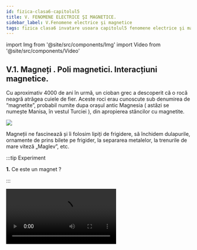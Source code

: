 ```yaml
---
id: fizica-clasa6-capitolul5
title: V. FENOMENE ELECTRICE ŞI MAGNETICE.
sidebar_label: V.Fenomene electrice şi magnetice
tags: fizica clasa6 invatare usoara capitolul5 fenomene electrice şi magnetice
---
```




import Img from '@site/src/components/Img'
import Video from '@site/src/components/Video'


## V.1. Magneți . Poli magnetici. Interacțiuni magnetice.

Cu aproximativ 4000 de ani în urmă, un cioban grec a descoperit că o rocă neagră atrăgea cuiele de fier.  Aceste roci erau cunoscute sub denumirea de “magnetite”, probabil numite dupa orașul antic Magnesia ( astăzi se numește Manisa, în vestul Turciei ), din apropierea stâncilor cu magnetite.


<Img src="fizica/clasa6/capitolul5/5_1_Poza1_Magnetita.jpg" />

Magneții ne fascinează și îi folosim lipiți de frigidere, să închidem dulapurile, ornamente de prins bilete pe frigider, la separarea metalelor, la trenurile de mare viteză „Maglev”, etc.




:::tip Experiment

**1.** Ce este un magnet ?

:::

<Video src="https://www.youtube.com/embed/HWtYtmPejTU" />

<br></br>

**Materiale necesare:** magnet, diferite metale : fier, aur, cupru, argint, aluminiu, zinc, plumb, agrafe de oțel ( aliaj al fierului ).

**Descrierea experimentului:** 

- Apropie, pe rând, magnetul de metale.

- Ce metale atrage magnetul ?

:::note Observaţie

Magnetul atrage numai cuiul de fier și agrafele de oțel.

:::




:::important Definiție

**Magnetul** este un corp care atrage obiecte care conțin fier și metale feroase (cobalt, nichel).


:::


<Video src="https://www.youtube.com/embed/IKgfBpW_U9E" />

<br></br>

:::important

#### Clasificarea magneților: 

**I.	După proveniență :**

- Naturali care sunt și permanenți din roca neagră numită magnetită.

- Artificiali: din oțel magnetizat ( temporar, își pierde proprietățile magnetice în timp ), din neodim ( permanenți ), din ferită (permanenți), etc.


**II.	După formă :**

- Magneți bară 

<Img src="fizica/clasa6/capitolul5/5_1_Poza2_MagnetBara.jpg" />


- Magneți cilindrici 


<Img src="fizica/clasa6/capitolul5/5_1_Poza3_MagnetCilindru.jpg" />

- Magneți potcoavă sau în formă de U


<Img src="fizica/clasa6/capitolul5/5_1_Poza4_MagnetPotcoava.jpg" />


- Ace magnetice sau busole

<Img src="fizica/clasa6/capitolul5/5_1_Poza5_AceMagnetice.jpg" />
 


:::



:::tip Experiment

**2.** Ce sunt polii magnetici ?

:::

<Video src="https://www.youtube.com/embed/VojEwb2nHRk" />

<br></br>

**Materiale necesare:** magnet, obiecte de fier.

**Descrierea experimentului:** 

- Apropie un magnet de o grămăjoară cu obiecte de fier. 

- Ce observi ?



:::note Observaţie

Magnetul atrage în mod deosebit obiectele de fier cu capetele sale.

:::


:::important

**Polii magnetici** sunt capetele magnetului cu care atrage în mod deosebit obiectele de fier .

Fiecare magnet are doi poli numiţi polul nord şi polul sud.
 
Capătul magnetului care se orientează către polul nord geografic (N.G.) al Pământului se numește **pol nord (N).**

Capătul magnetului care se orientează către polul sud geografic (S.G.) al Pământului se numește **pol sud (S).**



<Img src="fizica/clasa6/capitolul5/5_1_Poza6_OrientareaUnuiMagnetPePamant.jpg" />




:::



<br></br>





:::tip Experiment

**3.** Interacțiuni magnetice

:::

<Video src="https://www.youtube.com/embed/aC1AFcn-iJo" />

<br></br>

**Materiale necesare:** 2 magneți.

**Descrierea experimentului (Partea 1):** 

- Apropie doi magneți cu poli opuși, nord cu sud.

- Ce observi ?



:::note Observaţie (Partea 1)

Magneții se atrag.

:::



**Descrierea experimentului (Partea 2):** 

- Apropie doi magneți cu poli de același fel, nord cu nord și sud cu sud 

- Ce observi ?



:::note Observaţie (Partea 2)

Magneții se resping.

:::








:::important 

**Interacțiunile magnetice** sunt de două feluri :

1)	**Atracția dintre doi magneți** are loc când apropiem cei doi magneți cu poli opuși, nord cu sud.

2)	**Respingerea dintre doi magneți** are loc când apropiem cei doi magneți cu poli de același fel, nord cu nord și sud cu sud.



:::




:::important Definiție

**Interacțiunile magnetice sunt interacțiuni de la distanță , care se manifestă prin intermediul câmpului magnetic din jurul oricărui magnet.**

:::


:::note Observaţie

Dacă tăiem un magnet, obținem doi magneți, adică polii magnetici sunt inseparabili. 

:::









:::important

Pentru reprezentarea intuitivă a câmpului magnetic, la fel ca şi în cazul câmpului electric, se pot folosi linii de câmp, formând așa-numitul **spectrul câmpului magnetic.**
 

Spre deosebire de liniile câmpului electric, liniile câmpului magnetic sunt curbe închise. 

Spectrul câmpului magnetic este diferit în funcție de forma magnetului.

**Liniile de câmp magnetic ale unui magnet bară** au sensul astfel încât intră în polul sud, traversează magnetul, ies din polul nord şi se închid în exteriorul magnetului. 


<Img src="fizica/clasa6/capitolul5/5_1_Poza7_LiniileDECampMagneticAlUnuiMagnetBara.jpg" />

:::


<br></br>

<Video src="https://www.youtube.com/embed/VuA3wGxVmKk" />


<br></br>















## V.2. Magnetismul terestru. Busola.



<Video src="https://www.youtube.com/embed/I7gpyphuyiw" />

<br></br>

:::important

**Pământul este un imens magnet**, care pe lângă perechea de poli geografici, Nord-Geografic și Sud –Geografic, are și o pereche de poli magnetici : Nord-Magnetic (N.M.) și Sud- Magnetic (S.M.).

:::


Deoarece polul nord al unui magnet atrage polii sud ai altor magneți și respinge polii nord, trebuie să fie atras de polul sudic al magnetului Pământului. Deci , polii magnetici sunt situați invers ca cei geografici.

Pământul este un imens magnet bară magnetic poziționat în centrul Pământului și înclinat la un unghi de aproximativ 11° față de axa de rotație a Pământului.

<Img src="fizica/clasa6/capitolul5/5_2_Poza1_CampulMagneticAlPamantului.jpg" />


:::caution Aplicații

Câmpul magnetic al Pământului are un rol foarte important pentru planeta noastră , deoarece el respinge radiațiile cosmice ( particule care au o viteză foarte mare și care pot distruge organismele vii ) provenite de la Soare, mai ales în timpul erupțiilor solare.

:::

<Video src="https://www.youtube.com/embed/6ax-YA6D-CE" />


Chinezii au dezvoltat o busolă maritimă chiar mai devreme decât vikingii și cu o construcție similară. Chinezii navigau cu ajutorul unei așchii de magnetită care plutea pe apa, încă din anii 2000 d.Hr., atunci când exploratorii , cum ar fi Marco Polo, au adus compasul magnetic înapoi în Italia. Aducerea busolei în Europa a însemnat un salt uriaș pentru călătorii și comerț, permițând în cele din urmă europenilor să exploreze oceanele pe care vikingii le navigaseră deja folosind propria versiune a busolei pentru cel puțin 500 de ani.

<Img src="fizica/clasa6/capitolul5/5_2_Poza2_BusolaAntica.jpg" />

<Img src="fizica/clasa6/capitolul5/5_2_Poza3_BusolaModerna.jpg" />

<br></br>
<br></br>





## V.3. Structura atomică a substanței. Electrizarea și sarcina electrică. Interacțiunea dintre corpurile electrizate. Metode de electrizare.


În general, corpurile din natură sunt neutre din punct de vedere electric, deoarece ele sunt formate din atomi, care la rândul lor, sunt neutri.


:::note Observaţie

**Structura atomului:**

**1. Nucleul** este partea centrală a atomului, alcătuit din particule numite nucleoni, și anume:

- **Protoni**, particule încărcate cu sarcină pozitivă,  cu simbolul p<sup>+1</sup>.

- **Neutroni**, particule neutre din punct de vedere electric, cu simbolul n<sup>0</sup>.



**2. Învelișul electronic** este spațiul din jurul nucleului format dintr-un nor de particule numite **electroni** care gravitează în jurul nucleului. Electronii sunt particule cu sarcină negativă, cu simbolul e<sup>-1</sup> sau ē.

:::




:::important Definiţie

Atomul este o particulă **neutră** din punct de vedere electric, deoarece are numărul de  protoni din nucleu ( particule pozitive) egal cu numărul de electroni din învelișul electronic (particule negative), adică 

**nr. p<sup>+</sup> = nr. ē**

:::


### V.3.1. Electrizarea prin frecare


:::note Observaţie

**Pentru o bună reușită a experimentelor de electrizare trebuie respectate anumite condiții:**

- Corpurile să fie curate (eventual degresate cu spirt), bine uscate, de preferat și rotunjite.

- Încăperea unde se efectuează să fie încălzită și fără umiditate.

- Nu încercați aceste experimente când plouă afară și este multă umiditate în aerul atmosferic.

:::



:::tip Experiment

**1.** Atracția corpurilor electrizate

:::

<Video src="https://www.youtube.com/embed/U-JouP0GTJo" />

<br></br>

**Materiale necesare:** baghetă de plastic, bucată de lână, bucățele de hârtie ( sau bobițe de polistiren ), o sticluță cu apă, doză goală de aluminiu, vas cu soluție de detergent de vase, compas.

**Descrierea experimentului (Partea1):** 
- Pune pe masă o grămăjoară de bobițe de polistiren și apropie de ea bagheta. 
- Ce observi ?


:::note Observaţie (Partea1)

Bagheta nu atrage bucățelele mici.

:::



**Descrierea experimentului (Partea2):** 
- Freacă cu bucata de lână un capăt al baghetei, fără să atingi cu mâna porțiunile frecate.
  
- Ce observi ?


:::note Observaţie (Partea2)

După frecare, bagheta atrage bobițele.

:::



**Descrierea experimentului (Partea3):** 
- Apropie un corp electrizat de o doză de aluminiu.
  
- Ce observi ?


:::note Observaţie (Partea3)

Corpul electrizat atrage doza.

:::



**Descrierea experimentului (Partea4):** 
- Pune soluția de detergent de vase într-un vas. 

- Suflă cu un pai ca să formezi un balon de săpun. 

- Apropie un corp electrizat de balonul de săpun.
  
- Ce observi ?


:::note Observaţie (Partea4)

Corpul electrizat atrage balonul de săpun.

:::



**Descrierea experimentului (Partea5):**

- Cu ajutorul unui compas fă un orifiu mic în fundul sticlei cu apă.
 
- Scoate dopul sticlei ca să obții un jet subțire de apă.
 
- Apropie un corp electrizat de jetul de apă.


- Ce observi ?


:::note Observaţie (Partea5)

Corpul electrizat atrage jetul de apă.

:::


**Concluzia experimentului:**

Corpurile electrizate au proprietatea de a atrage corpuri ușoare ( bucățele de hârtie, bobițe de polistriren, doze de aluminiu, baloane de săpun, jet subțire de apă, firele de păr, etc).



:::note Observaţie

**Nu uitați că orice interacțiune are loc prin forțe reciproce. Corpul electrizat atrage cu o forță corpul neutru, dar și corpul neutru atrage cu aceeași forță corpul electrizat, dar în sens opus.**

:::



Prin frecarea a două corpuri , acestea se electrizează și se încarcă cu sarcini electrice , pozitive sau negative.


:::note Observaţie

Se consideră **sarcina electrică pozitivă ( + )**, sarcina cu care se încarcă un corp de sticlă.

Se consideră **sarcina electrică negativă (- )**, sarcina cu care se încarcă un corp de plastic (sau de ebonită).


:::



:::important Definiţie

**Sarcina electrică ( q )**, este o mărime fizică scalară care măsoară starea de electrizare a unui corp.

**Unitatea de măsură în SI:  [q]<sub>SI</sub> =  C(Coulomb).**


:::

:::important Definiţie

Fenomenul prin care un corp se încarcă cu sarcini electrice se numește **electrizare.**

:::



<br></br>
<br></br>


:::tip Experiment

**2.** Electrizarea prin frecare

:::

<Video src="https://www.youtube.com/embed/IT2h4TdDjOk" />

<br></br>

**Materiale necesare:** balon umflat, lavetă, suport.

**Descrierea experimentului:**
 
- Suspendă balonul de un suport.

- Freacă cu laveta balonul, fără să atingi cu mâna porțiunile frecate și apoi lasă-l liber.

- Apropie laveta de balonul suspendat.
 
- Ce observi ?


:::note Observaţie

Cele două corpuri frecate se atrag.

:::



**Concluzia experimentului:**

În urma frecării a două corpuri, unul se încarcă cu sarcini pozitive ( laveta ), celălalt cu sarcini negative ( balonul de cauciuc).





:::important

**Electrizarea corpurilor prin frecare are loc printr-un transfer de electroni de la un corp la altul, astfel :**

**- Corpul care cedează electroni, se va încărca cu sarcini electrice pozitive, deoarece va avea un surplus ( mai mulți ) protoni în nucleele atomilor .**

**- Corpul care primește electroni, se va încărca cu sarcini electrice negative, deoarece va avea un surplus de electoni în învelișurile electronice ale  atomilor.**

:::



:::important

**Interacțiunile  electrostatice sunt de două feluri:**

**1) Atracția** are loc între două corpuri electrizate cu sarcini opuse ( pozitivă cu negativă). Forțele de atracție sunt egale în modul, dar de sens opus.



<Img src="fizica/clasa6/capitolul5/5_3_1_Poza1_Atractia.jpg" />


**2) Respingerea** are loc între două corpuri electrizate cu sarcini de același fel ( pozitivă cu pozitivă sau negativă cu negativă). Forțele de respingere sunt egale în modul, dar de sens opus.


<Img src="fizica/clasa6/capitolul5/5_3_1_Poza2_Respingerea.jpg" />


Interacțiunile dintre două corpuri electrizate **au loc la distanță prin intermediul câmpului electrostatic** din jurul oricărui corp electrizat.


:::



:::tip Experiment

**3.** Interacțiuni electrostatice

:::

<Video src="https://www.youtube.com/embed/wFvLaDAZulU" />

<br></br>

**Materiale necesare:** corp de sticlă ( borcănel), bucată de mătase, un pai de suc,  lână ,ață, suport.

**Descrierea experimentului (Partea1):** 

- Taie paiul în două bucăți.

- Prinde un fir de ață de bucată mică de pai și suspend-o de un suport.

- Freacă cu o mănușă de lână cele două bucățele tăiate din pai, una fiind cea suspendată.

- Apropie paiul electrizat prin frecare de cel suspendat. 

- Ce observi ?


:::note Observaţie (Partea1)

Cele două paie se resping.

:::


**Concluzia experimentului (Partea1) :**

Cele două paie se resping deoarece s-au încărcat cu aceleași sarcini electrice, fiind confecționate din material identic.




**Descrierea experimentului (Partea2):**
 
- Freacă cu bucata de mătase ( hârtie ) partea rotunjită a unui borcănel, fără să atingi cu mâna porțiunile frecate.

- Apropie borcănelul de paiul suspendat.

  
- Ce observi ?


:::note Observaţie (Partea2)

Cele două corpuri se atrag.

:::


**Concluzia experimentului (Partea2):**

Sticla s-a încarcat cu sarcini pozitive , iar paiul de plastic cu sarcini negative  și de aceea s-au atras.



### V.3.2. Electrizarea prin contact. Pendul electrostatic.


:::tip Experiment

**4.** Confecționarea unui electroscop

:::

<Video src="https://www.youtube.com/embed/NLFyC8GAJMI" />

<br></br>

**Materiale necesare:** borcan de sticlă curat și uscat, sârmă de cupru, 2 foițe de aluminiu (e la folia de împachetat), capac de carton, foarfece . 

**Descrierea experimentului:**
 

- Decupează din carton un capac mai mare decât gura borcanului, fă o gaură în capac, astfel încât firul de cupru să trecă prin el.

- Întinde firul astfel încât o parte mai mică să rămână în afara capacului  borcanului, deasupra, și o mare parte va fi în borcan.

- În partea de jos, îndoiți sîrma și puneți pe acest cârlig două foițe de aluminiu.

- Freacă un balon de păr sau lână și apropie-l de capătul de sus al sârmei.

 
- Ce observi ?


:::note Observaţie

Cele două foițe de aluminiu se depărtează una de cealaltă.

:::



**Concluzia experimentului:**

Electroscopul este un dispozitiv care detectează corpurile electrizate.
 
Când electroscopul este neutru, foițele de aluminiu stau una lângă alta.

Când electroscopul este încărcat, foițele se încarcă cu sarcini opuse și de aceea se resping și se îndepărtează. 


<br></br>
<br></br>



:::tip Experiment

**5.** Electrizarea prin contact

:::

<Video src="https://www.youtube.com/embed/uW0EnzcAqPY" />

<br></br>

**Materiale necesare:** baghetă, bucată de lână, electroscop.

**Descrierea experimentului:**

- Freacă bagheta de lână.

- Atinge capătul baghetei de sfera electroscopului.
 
 
- Ce observi ?


:::note Observaţie

Foițele electroscopului se resping, adică se încarcă cu sarcini electrice.

:::



**Concluzia experimentului:**

Sfera electroscopului se va încărca cu același tip de sarcină electrică cu a corpului electrizat prin contact. 


**Mai putem electriza un corp neutru prin contactul ( atingerea ) cu un corp deja electrizat.** 



:::important

**Electrizarea prin contact** are loc prin trecerea electronilor de pe corpul electrizat pe cel neutru, care se va încărca cu același fel de sarcină electrică ca și cel electrizat.

<Img src="fizica/clasa6/capitolul5/5_3_2_Poza1_ElectrizareaPrinContact.jpg" />


:::


<br></br>
<br></br>


### V.3.3. Electrizarea prin influență.


:::tip Experiment

**6.** Electrizarea prin influență (de la distanță)

:::

<Video src="https://www.youtube.com/embed/pqy5_CBU4E0" />

<br></br>

**Materiale necesare:** baghetă de sticlă, bucată de mătase (hârtie) , electroscop.

**Descrierea experimentului:**

- Electrizează prin frecare cu mătase, bagheta de sticlă.

- Apropie, fără să atingi, bagheta de sticlă de sfera electroscopului.
 
 
- Ce observi ?


:::note Observaţie

Foițele electroscopului se resping, arătând că electroscopul s-a încarcat cu sarcini electrice.

:::



**Concluzia experimentului:**

Sfera electroscopului se va încărca cu sarcină electrică opusă corpului electrizat adus în apropiere. Sfera s-a încărcat pozitiv, față de plasticul electrizat negativ. 



:::important

**Electrizarea prin influență (de la distanță)** are loc prin încărcarea unui corp neutru cu sarcină electrică opusă celui electrizat.


<Img src="fizica/clasa6/capitolul5/5_3_3_Poza1_ElectrizareaPrinInfluenta.jpg" />


:::


<br></br>
<br></br>





## V.4. Descărcările electrice din atmosferă: fulgerul și trăsnetul.

:::note Observaţie

De mii de ani și până în prezent a existat frica de fulgere şi trăsnete a omului. Cel mai des, oamenii au atribuit acestor descărcări electrice din natură  mâniei unor divinităţi, care, zice-se, se foloseau de ele pentru a-şi exterioriza stările sufleteşti sau pentru a-i pedepsi pe cei care le-au stârnit.

Marele stăpân al săgeţilor de foc ce cad din cer rămâne **Sfântul Ilie**, aducător de ploaie şi care poate provoca furtuni puternice. 

:::



:::important Definiţie

**Fulgerul** este descărcarea electrică dintre doi nori electrizați și percepută de om ca o lumină.

:::



<Img src="fizica/clasa6/capitolul5/5_4_Poza1_Fulgerul.jpg" />



:::important Definiţie

**Trăsnetul** este descărcarea electrică dintre un nor electrizat și un corp de pe Pământ, perceput de om ca o lumină.

:::


:::note Observaţie

Corpurile înalte sunt mai predispuse trăsnirii, deoarece se încarcă mai ușor, prin influență, de la norii electrizați. 

Norii se electrizează prin frecarea maselor de aer ce conțin picături foarte fine de apă.


:::




<Img src="fizica/clasa6/capitolul5/5_4_Poza2_Trasnetul.jpg" />



:::important Definiţie

**Tunetul** este zgomotul produs în urma unei descărcări electrice.

:::



<Video src="https://www.youtube.com/embed/LBAQ6IyQGHY" />

<br></br>

:::note Observaţie

Sarcinile electrice pot fi generate cu mașina de electrizare Van de Graaff care are doi poli : o sferă metalică goală în interior numită colector de sarcină (care se încarcă pozitiv) și o sferă mai mică plină (care se încarcă negativ).

Colectorul se află pe o bandă de cauciuc trecută peste două role și pusă în mișcare de un motor electric. Două periuțe preiau sarcinile care apar pe banda electrizată prin frecare.


<Img src="fizica/clasa6/capitolul5/5_4_Poza3_MasinaVanDerGraaf.jpg" />

:::




:::note Observaţie

**Benjamin Franklin** (1706 – 1790) a descoperit natura fulgerului și a trăznetului. El a inventat paratrăsnetul care protejează clădirile sau vapoarele de descărcările electrice.

:::


:::important

**Paratrăsnetul** este un conductor de cupru cu vârf, care are proprietatea de a atrage descărcările electrice. Capătul de jos al conductorului se împământează.

:::





:::tip Experiment

**7.** Vântul electrostatic

:::

<Video src="https://www.youtube.com/embed/-LVwaYG1aj4" />

<br></br>

**Materiale necesare:** generatorul electrostatic Van De Graaff, ac magnetic.

:::warning Atenție

Atenție când lucrezi cu mașina Van De Graaff ! Pericol de electrocutare !

::: 

**Descrierea experimentului:**
 
- Pune în funcțiune generatorul și electrizează sferele lui.

- Așază suportul acului magnetic pe colectorul generatorului electrostatic.
 
- Ce observi ?


:::note Observaţie

Acul magnetic începe să se rotească.

:::



**Concluzia experimentului:**

Acul magnetic se rotește deoarece sarcinile electrice se scurg mai ușor prin vârfurile acului, provocând o respingere a acestor puncte și respectiv rotația lor.



<Img src="fizica/clasa6/capitolul5/5_4_Poza4_Paratrasnetul.jpg" />


:::note Observaţie

La ora actuală se mai folosesc paratrăsnete cu circuite electronice integrate, capabile sa transmită în avans o undă ionizată de captare a trăsnetelor (ceea ce prin tija clasică Franklin nu se realizează). 

Aceste dispozitive, cunoscute sub denumirea Paratrăsnete cu Dispozitive de Amorsare, pe scurt şi PDA  au forma eliptică sau ovală şi conţin de regulă un concentrator de energie în partea superioară. 

Paratrăsnetele PDA se montează în vârful unui catarg ca și paratrăsnetele clasice.

<Img src="fizica/clasa6/capitolul5/5_4_Poza5_Paratrasnetul_PDA.jpg" />

:::


:::note Observaţie

Multe dintre morțile provocate de trăsnete apar atunci când victima nu primește asistența medicală de specialitate imediat. 

Deși o mare parte din victimele care sunt trăsnite supraviețuiesc, șansele ca aceștia să rămână fără nicio urmă sunt extrem de mici, deoarece curentul, căldura și unda de șoc pot provoca leziuni extrem de grave care de cele mai multe ori sunt ireversibile. 


:::


:::warning  Atenție

**În timpul furtunilor cu descărcări electrice (fulgere și trăsnete)  trebuie să respectați următoarele reguli împotriva trăsnirii :**

- Adăpostiți-vă în casă sau în mașină (tramvai, troleibuz, vehicul cu caroserie metalică).

- Nu vă apropiați de geamuri.

- Nu vă plimbați cu bicicleta.

- Nu înotați.

- Nu vă adăpostiți sub copaci.  Dacă sunteți în pădure, ieșiți cât mai repede într-o poiană, stați ghemuiți acoperiți de o mantie și nu deschideți umbrela.
 
- Nu vorbiți la telefon.


:::


<br></br>

:::caution Electricitatea statică în viața dezi cu zi

Iarna când  instalațiile de încălzire funcționeaza fără întrerupere, lipsa de umiditate din interioarele caselor noastre vine la pachet cu electricitatea statică și ruda ei cea neplăcută: descărcarea electrostatică.

Ce se întâmplă? Ai remarcat să atunci când de așezi în pat sau tragi o haină pe tine pe întuneric se formează mici scântei la atingerea cu textilul? Anumite haine ți se lipesc în mod neplăcut de piele deși nu ești ud sau te curentezi neplăcut atunci când atingi o altă persoană sau anumite obiecte? Iată ce se întâmplă.

**Cele mai puternice combinații care creează electricitate statică:**

- Pielea uscată și textilele cu conținut mare de poliester. Pielea uscată se încarcă pozitiv iar poliesterul se încarcă puternic negativ. Când cele 2 se întâlnesc apar efecte foarte neplăcute: scântei, pișcături, haine lipite de corp.
- Părul și pieptănul sau peria de plastic. Prin frecare parul se încarcă pozitiv iar plasticul negativ. Firele de păr, fiind încărcate cu același tip de sarcină, se vor respinge și dau o impresie de păr nearanjat.


**Ce pot face pentru a reduce electricitatea statică din casă?**

**1)	Folosește materiale care nu se electrizează ușor, de ex. bumbacul)**

- Aerul și pielea umană, mai ales când sunt foarte uscate, au tendința de a ceda electroni și deci de a se încărca puternic pozitiv. Blana naturală, părul uman și sticla de asemenea, cedează electroni și se încarcă puternic pozitiv. Lâna, mătasea, nylon-ul, plumbul, aluminiul și hârtia se încarcă și ele pozitiv, deși în proporție mai mică.

- Materialele care se încarcă puternic negativ (atrag electroni) sunt teflonul, siliconul, polietilena, poliuretanul, polistirenul. Aurul, platina, cuprul și nichelul, precum și chihlimbarul, se încarcă moderat negativ.

- Materiale care se încarcă foarte puțin electrostatic sau sunt neutre sunt:  pielea naturală, lemnul, bumbacul și otelul.


**2)	Umidifică și purifică aerul:** 

Umiditatea aerului împiedică electricitatea statică să se formeze, deci orice formă de umidificare este bine venită: umidificatorul electric, plantele, apa fierbinte din cadă și chiar fierberea apei pe aragaz. 


**3)	Folosește produse de curățenie cu efect antistatic.**


:::



<br></br>
<br></br>



## V.5. Curent electric. Circuite electrice. Componentele unui circuit. Generatoare electrice.


Suntem în secolul 21 și trăim într-o lume bazată pe tehnologie, care la rândul ei se bazează 24 de ore din 24 de ore pe energie electrică.

Te-ai gândit măcar odată, măcar când ai avut o pană de curent electric, cum ar fi viața ta și a celorlalți fără electricitate ?

Dacă ar avea loc o puternică explozie solară, sistemele de transmitere a curentului electric s-ar avaria.

Consecințele acestei avarieri ar fi:

- Toate orașele ar rămâne în beznă .

- Mijloacele de comunicare nu ar mai funcționa (telefoane, televizoare, calculatoare, radio, etc.)

- Nu am mai avea apă la robinet (fără apă de băut și de spălat).

- În spitale ar fi haos, fără aparatură medicală.

- Transportul ar fi blocat.


Dar să nu devenim prea sceptici și să ne bucurăm de această minunăție a lumii, numită curent electric.



:::important Definiţie

**Curentul electric** este mișcarea ordonată a purtătorilor de sarcină electrică printr-un circuit electric.

:::







:::important Componentele unui circuit electric

**1)	Generatoare electrice (surse electrice)** sunt dispozitive care au rolul de a produce și de a menține curentul electric printr-un circuit.

Clasificarea generatoarelor după felul curentului produs:

- **Generatoare de curent continuu (c.c.)** , care are un singur sens prin circuit: bateria electrică, acumulatori electrici, bateria solară.

- **Generatoare de curent alternativ (c.a.)**, care își schimbă periodic sensul prin circuit : generatorul din cadrul centralelor electrice, dinamul de la bicicletă.

Simboluri pentru surse electrice : 

<Img src="fizica/clasa6/capitolul5/5_5_Poza1_SimboluriPentruSurseElecrice.jpg" />




:::



:::important Componentele unui circuit electric

**2) Aparate electrice (consumatori electrici)** sunt dispozitive care transformă energia electrică ( a curentului electric ) în :



a) lumină, numit **bec electric** cu simbolul:


<Img src="fizica/clasa6/capitolul5/5_5_Poza2_SimbolBec.jpg" />




b) căldură, numit **rezistor electric**, cu simbolul:

<Img src="fizica/clasa6/capitolul5/5_5_Poza3_SimbolRezistor.jpg" />

	

Exemple de aparate care au rezistori:
 
- foen (uscător de păr);

- aerotermă;

- calorifer electric;

- plită electrică;

- filtru de cafea;

- fier de călcat;

- prăjitor de pâine, etc.



c)	energie cinetică (pune ceva în mișcare), numit **motor electric**, cu simbolul:

<Img src="fizica/clasa6/capitolul5/5_5_Poza4_SimbolMotor.jpg" />



Exemple de aparate care au motoare electrice:

- aspirator;

- ventilator;
 
- mașină de spălat;
 
- frigider;
 
- hotă;
 
- aer condiționat;
 
- mixer, etc.


:::



:::important Componentele unui circuit electric

**3) Conductoare de legătură** sunt fire confecționate din aluminiu sau cupru și care leagă componentele circuitului între ele.


<Img src="fizica/clasa6/capitolul5/5_5_Poza5_SimbolFire.jpg" />




:::



:::important Componentele unui circuit electric

**4) Întrerupătoare electrice** care au rolul de a închide și de a deschide circuitul electric. Numai când întrerupătorul este pe poziție închis, trece curentul electric prin circuit.


<Img src="fizica/clasa6/capitolul5/5_5_Poza6_SimbolIntrerupatoare.jpg" />


:::


:::important

Sensul convențional al curentului electric printr-un circuit este de la borna pozitivă a sursei spre borna negativă, prin circuitul exterior (prin consumatori).


<Img src="fizica/clasa6/capitolul5/5_5_Poza7_SensulCurentului.jpg" />


:::






:::note Observaţie

Sensul convenţional al curentului electric este invers sensului deplasării electronilor prin circuit.

Bineînţeles că vă veţi întreba de ce sensul curentului electric stabilit prin convenţie nu corespunde cu sensul real al deplasării electronilor?

Lucrurile stau aşa, deoarece savanţii din secolul al XIX-lea, neştiind de existenţa electronilor, au fixat sensul curentului electric înainte de a-i cunoaşte natura sa.

Curentul electric poate fi _continuu_ (având un singur sens) şi _alternativ_ (schimbându-şi periodic sensul).


:::




:::tip Experiment

**8.** Circuitul electric simplu

:::

<Video src="https://www.youtube.com/embed/9rXjElvlAXE" />

<br></br>

**Materiale necesare:** baterie electrică, bec, motoraș, rezistor (poți folosi o sârmă de fier de la buretele metalic de vase), fire de legătură, întrerupător.


**Descrierea experimentului:**
 
- Leagă în serie (unul după altul) bateria electrică, becul, motorașul, rezistorul, firele de legătură și întrerupătorul.

- Închide întrerupătorul.


- Ce observi ?


:::note Observaţie

La închiderea întrerupătorului, curentul electric trece prin circuit. 

Becul luminează, motorașul învârte elicea și rezistorul dă căldură. 


:::



**Concluzia experimentului:**

Un circuit electric simplu este format din sursă electrică (bateria electrică), fire de legătură, consumatori electrici (becul, motorașul, rezistorul) și întrerupător, toate legate în serie.




**Clasificarea generatoarelor după tipul energiei pe care o transformă în energie electrică:** 

- **Bateriile electrice și acumulatorii** transformă energia chimică în energie electrică:

<Img src="fizica/clasa6/capitolul5/5_5_Poza8_Baterii.jpg" />

 
  - Telefoanele mobile, camerele video, aparatele foto digitale, laptop-urile, etc. funcţionează cu **acumulatoare.**



  
<Img src="fizica/clasa6/capitolul5/5_5_Poza9_Acumulatori.jpg" />


- **Dinamurile și alternatoarele electrice** transformă energia mecanică în energie electrică:

<Img src="fizica/clasa6/capitolul5/5_5_Poza10_DinamSiAlternator.jpg" />


- **Baterii solare (fotocelule)** transformă energia luminii în energie electrică :

<Img src="fizica/clasa6/capitolul5/5_5_Poza11_BateriiSolare.jpg" />


<br></br>


Consumatorii electrici sunt dispozitive care transformă energia electrică ( a curentului electric ) în :

a) lumină, numit **bec electric** 

<Img src="fizica/clasa6/capitolul5/5_5_Poza12_Becuri.jpg" />


b) căldură, numit **rezistor electric**

<Img src="fizica/clasa6/capitolul5/5_5_Poza13_Phoen.jpg" />


<Img src="fizica/clasa6/capitolul5/5_5_Poza14_FierDeCalcat.jpg" />


<Img src="fizica/clasa6/capitolul5/5_5_Poza15_PlitaElectrica.jpg" />


<Img src="fizica/clasa6/capitolul5/5_5_Poza16_PrajitorPaine.jpg" />


<Img src="fizica/clasa6/capitolul5/5_5_Poza17_FiltruCafea.jpg" />



c) energie cinetică (pune ceva în mișcare), numit **motor electric**


<Img src="fizica/clasa6/capitolul5/5_5_Poza18_Aspirator.jpg" />


<Img src="fizica/clasa6/capitolul5/5_5_Poza19_Mixer.jpg" />


<Img src="fizica/clasa6/capitolul5/5_5_Poza20_MasinaSpalat.jpg" />


<Img src="fizica/clasa6/capitolul5/5_5_Poza21_Frigider.jpg" />



<br></br>




## V.6. Conductori și izolatori electrici.



:::tip Experiment

**9.** Conductori și izolatori electrici

:::

<Video src="https://www.youtube.com/embed/D6DwEd43Fhk" />

<br></br>

**Materiale necesare:** baterie electrică, bec, fire de legătură, obiecte din diferite materiale (metale, plastic, grafit, cauciuc, etc.).


**Descrierea experimentului:**
 
- Leagă bateria electrică la bornele beculuicu ajutorul firelor de legătură și lasă două capete libere (nu închide circuitul electric).

- Intercalează, pe rând, obiectele din materiale diferite. Care materiale produc aprinderea becului ?



:::note Observaţie

Numai metalele (aur, cupru, argint, aluminiu, plumb, zinc, fier, etc.) și grafitul (mina de la creion) determină aprinderea becului.

:::



**Concluzia experimentului:**

Metalele și grafitul lasă să treacă curentul electric prin ele și astfel se închide circuitul.


:::important

**Clasificarea materialelor din punct de vedere electric:**

a)	**Conductoare electrice** sunt materiale care permit trecerea curentului electric prin ele. 

**Exemple:**
 
- toate metalele,

- grafitul,

- corpul omenesc,

- pământul, etc.


b)	**Izolatoare electrice** sunt materiale care nu permit trecerea curentului electric prin ele.  

**Exemple:**
 
- ebonita (materialul din care se confecționează soclurile prizelor, întrerupătoarelor, aparatelor electrice),

- plasticul,

- cauciucul,

- sticla,

- porțelanul,

- apa pură,

- aerul uscat, etc.



:::

<br></br>


<Video src="https://www.youtube.com/embed/15pwC_gENCw" />






<br></br>



## V.7. Becul electric. 

:::important Definiție

**Becul electric** este un aparat care transformă curentul electric în lumină.

:::


Efectul electrotermic constă în încălzirea unui conductor la trecerea curentului electric prin el.



Conductoarele electrice se încălzesc diferit la trecerea curentului electric prin ele , astfel :

- Metalele bune conductoare** (exemple : argintul, cuprul, aurul, aluminiul) au o rezistență mică și se încălzesc puțin la trecerea curentului electric prin ele.

- Metalele greu conductoare (exemple : wolframul, nichelina, manganina) au o rezistență mare și se încălzesc mult la trecerea curentului electric prin ele.



Filamentul becului este confecționat dintr-un metal greu conductor (wolfram), care la trecerea curentului electric prin el se încălzește până la incandescență, producând lumină și căldură.



<Img src="fizica/clasa6/capitolul5/5_7_Poza1_ConstructiaBecului.jpg" />




:::note Observație


Aparatele electrice cu rezistor funcționează tot pe baza efectului electrotermic, având rezistorul confecționat dintr-un material greu conductor (nichelină, manganină), care traversat de curent electric se încălzeşte până la incandescență, degajând căldură.



Foenul (uscătorul de păr) conţine pe lângă rezistorul de nichelină spiralat şi un motor electric pentru a evacua aerul cald spre părul ce trebuie uscat.


<Img src="fizica/clasa6/capitolul5/5_7_Poza3_ComponenteleFoen.jpg" />



:::



<br></br>



## V.8. Gruparea becurilor în serie și în paralel. Scurtcircuitul.Tensiunea electrică. Intensitatea curentului electric.


Orice element de circuit (generator electric, bec, rezistor, motor, întrerupător) poate fi legat (grupat ) cu un altul ( de același fel sau diferit ) în două moduri: 

- în serie și 

- în paralel.


În viața de zi cu zi întâlnim grupări mixte de serie cu paralel.

Pentru a înțelege diferența celor două tipuri de grupări trebuie să cunoaștem ce este nodul de circuit ramificat .


:::important Definiție

**Nodul de circuit** reprezintă intersecția și contactul fizic a cel puțin trei conductoare electrice (contacte electrice). 

:::


<br></br>


### V.8.1. Gruparea becurilor în serie și în paralel



:::tip Experiment

**10.** Gruparea în serie  și în paralel a becurilor 

:::

<Video src="https://www.youtube.com/embed/xUfG-mbu5zU" />

<br></br>

**Materiale necesare:** baterie electrică, 3 becuri identice, fire de legătură.


**Descrierea experimentului (Partea 1):**
 
- Leagă un bec la baterie. Observă cât de mult luminează.

- Realizează un montaj, legând unul după altul cele două becuri. Observă cât de mult luminează.

- Realizează un  montaj , legând unul după altul cele trei becuri. Observă cât de mult luminează.

- Deșurubează un bec din soclul lui. 

- Ce observi ?





:::note Observaţie Partea 1

Cu cât legăm mai multe becuri în serie, cu atât ele luminează mai slab.

Dacă un bec se arde, nici celelalte nu mai luminează.


:::




**Descrierea experimentului (Partea 2):**
 
- Realizează un montaj, legând contactele de același fel ale celor două becuri ( contactele centrale legate împreună la o bornă a bateriei, iar contactele laterale legate împreună la cealaltă bornă a bateriei ). Observă cât de mult luminează.

- Realizează un montaj, legând contactele de același fel ale celor trei becuri ( contactele centrale legate împreună la o bornă a bateriei, iar contactele laterale legate împreună la cealaltă bornă a bateriei ). Observă cât de mult luminează.

- Deșurubează un bec. 

- Ce observi ?




:::note Observaţie Partea 2

Cu cât legăm mai multe becuri în paralel, ele luminează normal, ca și cum ar fi singure legate la baterie.

Dacă un bec se arde, celelalte luminează.

:::



:::important

La **legarea în serie** elementele de circuit (becurile) sunt legate unul după celălalt și prin fiecare bec trece același curent. Nu avem niciun nod de circuit.


<Img src="fizica/clasa6/capitolul5/5_8_1_Poza1_LegareInSerieBecuri.jpg" />


Dezavantajele legării în serie  a becurilor :

- Cu cât legăm mai multe becuri în serie, cu atât ele luminează mai slab.

- Dacă un bec se arde, nici celelalte nu mai luminează.


La **legarea în paralel** elementele de circuit (becurile) sunt legate cu aceleași capete împreună și curentul electric de la sursă se ramifică prin fiecare latură pe care se află un bec. Avem cel puțin două noduri de circuit.

<Img src="fizica/clasa6/capitolul5/5_8_1_Poza2_LegareInParalelBecuri.jpg" />


Avantajele legării în paralel  a becurilor :

- Cu cât legăm mai multe becuri în paralel, ele luminează normal, ca și cum ar fi singure legate la baterie.

- Dacă un bec se arde, celelalte luminează.



:::




<br></br>


### V.8.2. Scurtcircuitul.

<Video src="https://www.youtube.com/embed/ZA_lhFrdLKM" />

<br></br>

:::important Definiție

**Scurtcircuitul** se produce când se realizează un contact între două puncte ale unui circuit electric. 

:::



:::important 

**Scurtcircuitul se poate produce la:**

- generator, când legăm cu un fir polii (bornele) acestuia. Sursa electrică se încălzește și se distruge dacă scurtcircuitul durează mai mult,  deoarece sursa trimte prin fir toate sarcinile electrice care conduc la apariția unui curent foarte mare (bateria se descarcă). 

<Img src="fizica/clasa6/capitolul5/5_8_2_Poza1_ScurtCircuitLaSursa.jpg" />

- consumator, când legăm cu un fir bornele acestuia (becul se stinge).

<Img src="fizica/clasa6/capitolul5/5_8_2_Poza2_ScurtCircuitLaConsumator.jpg" />



:::



:::warning Atenție

Marea majoritate a incendiilor sunt datorate scurtcircuitelor produse în instalația electrică a locuințelor. Curenții foarte mari care apar determină supraîncălzirea circuitului electric și producerea incendiilor. 

:::


<Video src="https://www.youtube.com/embed/JVzyO51W5kU" />


Pentru a proteja aparatele electrice împotriva scurcircuitelor, se folosesc siguranțe fuzibile. Acestea se ard când apar curenții foarte mari, se deschide circuitul și nu mai trec acești curenți mari prin aparatele electrice (altfel, s-ar arde aparatul respectiv).


:::warning Atenție

Incendiile electrice nu se sting cu apă , ci cu o pătură uscată sau extinctor cu dioxid de carbon.  

:::


<br></br>

:::tip Experiment

**11.** Efectele scurtcircuitului 

:::

<Video src="https://www.youtube.com/embed/cCB_QLO-6VA" />

<br></br>

**Materiale necesare:** baterie electrică, 3 becuri identice, fire de legătură.


**Descrierea experimentului (Partea 1):**
 
- Leagă cele trei becuri în serie la o baterie.
 
- Leagă cu un fir bornele bateriei timp de 2s.

- Ce observi ?





:::note Observaţie Partea 1

Becurile se sting și bateria se încălzește.  

:::






**Descrierea experimentului (Partea 2):**
 
- Leagă cu un fir bornele unui bec di gruparea serie. 

- Ce observi ?




:::note Observaţie Partea 2

Celelalte becuri luminează mai tare.


:::




**Descrierea experimentului (Partea 3):**
 
- Leagă cele trei becuri în paralel la o baterie. 

- Leagă cu un fir bornele bateriei timp de 2s.
 

- Ce observi ?




:::note Observaţie Partea 3

Becurile se sting și bateria se încălzește.  

:::



**Descrierea experimentului (Partea 4):**
 
- Leagă cu un fir bornele unui bec din gruparea paralel. 
 

- Ce observi ?




:::note Observaţie Partea 4

Becurile se sting .  


:::


:::important

**I. Dacă într-un montaj de becuri legate în serie:**

- Scurtcircuităm unul dintre becuri, celelalte becuri luminează mai tare.

<Img src="fizica/clasa6/capitolul5/5_8_2_Poza3_ScurtCircuitLaUnBecDinGrupareaSerie.jpg" />


- Scurtcircuităm bateria, becurile nu mai luminează și bateria se încălzește.

<Img src="fizica/clasa6/capitolul5/5_8_2_Poza4_ScurtCircuitLaBaterieDinGrupareaSerie.jpg" />



**II. Dacă într-un montaj de becuri legate în paralel:**

- Scurtcircuităm unul dintre becuri, celelalte becuri se sting.

<Img src="fizica/clasa6/capitolul5/5_8_2_Poza5_ScurtCircuitLaUnBecDinGrupareaParalel.jpg" />


- Scurtcircuităm bateria, becurile nu mai luminează și bateria se încălzește.

<Img src="fizica/clasa6/capitolul5/5_8_2_Poza6_ScurtCircuitLaBaterieDinGrupareaParalel.jpg" />



:::






<br></br>


### V.8.3. Tensiunea electrică. Tensiunea electromotoare.

Generatoarele electrice (sursele electrice) sunt dispozitive care au rolul de a produce și de a menține curentul electric printr-un circuit, adică asigură deplasarea electronilor prin circuit. 


:::important

**Tensiunea electromotoare ( prescurtată t.e.m., cu simbolul E )** a unei surse apare notată pe orice sursă.

**Unitate de măsură în S.I pentru tensiunea electrică este voltul ( V ):**  

**[ E ]<sub>SI</sub> = V ( Volt )**


**Tensiunea electrică la borne (cu simbolul U) se măsoară tot în Volți.**

**[ U ]<sub>SI</sub> = V ( Volt )**

#### Instrument de măsură: voltmetru, care se leagă în paralel la elementele circuitului, având simbolul:


<Img src="fizica/clasa6/capitolul5/5_8_3_Poza1_SimbolVoltmetru.jpg" />


:::


Bateriile de buzunar au diferite tensiuni electromotoare .


<Img src="fizica/clasa6/capitolul5/5_8_3_Poza2_ExempleBateriiBuzunar.jpg" />





:::tip Experiment

**12.** Măsurarea tensiunilor electrice

:::

<Video src="https://www.youtube.com/embed/VfEjn0WeAqg" />

<br></br>

**Materiale necesare:** baterie electrică, bec, fire de legătură, întrerupător, voltmetru.


**Descrierea experimentului (Partea 1):**
 
- Leagă în serie bateria electrică, becul, firele de legătură și întrerupătorul.

- Leagă în paralel bornele voltmetrului la sursă, cu întrerupătorul deschis.


:::note Observaţie Partea 1

Când legăm în paralel voltmetrul la bornele sursei, cu circuitul deschis, măsurăm tensiunea electromotoare a sursei ( E ).


:::


<Img src="fizica/clasa6/capitolul5/5_8_3_Poza3_Experiment_CircuitDeschis.jpg" />





**Descrierea experimentului (Partea 2):**
 
- Închide întrerupătorul. 

- Ce observi ?


:::note Observaţie Partea 2

La închiderea întrerupătorului, când legăm în paralel voltmetrul la bornele sursei, cu circuitul închis, măsurăm tensiunea la bornele circuitului exterior ( Ub ).


:::


<Img src="fizica/clasa6/capitolul5/5_8_3_Poza4_Experiment_CircuitInchis.jpg" />




**Descrierea experimentului (Partea 3):**
 
- Leagă în paralel bornele voltmetrului la bornele becului, cu întrerupătorul închis.



:::note Observaţie Partea 3

Când legăm în paralel voltmetrul la bornele becului, cu circuitul închis, măsurăm tensiunea la bornele becului  ( U<sub>bec</sub> ) .


:::


<Img src="fizica/clasa6/capitolul5/5_8_3_Poza5_Experiment_CircuitBec.jpg" />




<br></br>




:::tip Experiment

**13.** Tensiunea  nominală

:::

<Video src="https://www.youtube.com/embed/_4405HL3G00" />

<br></br>

**Materiale necesare:** baterii electrice de 1,5 V, 4,5 V și 9 V, bec de 3,5 V, fire de legătură.


**Descrierea experimentului (Partea 1):**
 
- Leagă  becul la bornele bateriei de 1,5 V. 

- Cum luminează becul ?




:::note Observaţie Partea 1

Când legăm un bec cu tensiunea nominală de 3,5 V la o baterie de 1,5 V, becul luminează slab.


:::



**Descrierea experimentului (Partea 2):**
 
- Leagă  becul la bornele bateriei de 3 V. 

- Cum luminează becul ?




:::note Observaţie Partea 2

Când legăm un bec cu tensiunea nominală de 3,5 V la o baterie de 3 V, becul luminează normal.


:::



**Descrierea experimentului (Partea 3):**
 
- Leagă  becul la bornele bateriei de 9 V. 

- Cum luminează becul ?



:::note Observaţie Partea 3

Când legăm un bec cu tensiunea nominală de 3,5 V la o baterie de 9 V, becul luminează puternic.


:::






**Concluzia experimentului:**

Pe orice consumator scrie tensiunea lui nominală, pentru care a fost construit.

Dacă alimentăm consumatorul la o tensiune mai mică decât cea înscrisă pe el, el va funcționa mai slab. Spunem că becul este subtensionat

Orice consumator trebuie alimentat la o tensiune egală cu cea nominală, pentru o funcționare normală (optimă).

Dacă alimentăm consumatorul la o tensiune mai mare decât cea înscrisă pe el, el se poate deteriora. Spunem că becul este supratensionat.



<br></br>





:::tip Experiment

**14.** O baterie din lămâi

:::

<Video src="https://www.youtube.com/embed/Xu9JAQnlpps" />

<br></br>

**Materiale necesare:** lămâi,monede de 5 bani, agrafe de birou, fire de legătură, un voltmetru.


**Descrierea experimentului:**
 
- Introdu într-o lămâie , într-o parte o monedă și în cealaltă parte agrafa de birou.

- Prinde câte un fir de legătură de monedă, respectiv de agrafă și conectează-le la un voltmetru în paralel. Notează tensiunea electromotoare a acesteia.

- Grupează în serie cu prima lămâie o altă lămâie, legând modeda uneia de agrafa celeilalte și leagă capetele acestei grupări la voltmetru în paralel. Notează tensiunea electromotoare a acestei grupări. 

- Ce observi ?








:::note Observaţie

Crește tensiunea electromotoare a grupării de lămâi.

:::


- Dacă mai dispui de lămâi poți continua cu o grupare mai mare de baterii din lămâi.



**Concluzia experimentului:**

Bateriile din lămâi generează curent electric, ca și celelalte baterii, prin transformarea energiei chimice a reacțiilor care au loc între cele două metale diferite și sucul de lămâie în energie electrică.
 

Prin legarea mai multor baterii în serie crește tensiunea electromotoare a grupării respective.



<br></br>
<br></br>



### V.8.4. Intensitatea curentului electric.


Când aplicăm o tensiune electrică între două puncte ale unui conductor, apare un curent electric, adică o mișcare dirijată a electronilor săi liberi.


:::important Definiție


**Intensitatea curentului electric ( I )** este o mărime fizică scalară care măsoară sarcina electrică ce trece prin secțiunea transversală a unui conductor în unitatea de timp.



:::



:::important



#### 1) Unitatea de măsură în Sistemul Internațional: 

**[ I ]<sub>SI</sub> = A( Amper )**


#### 2) Instrument de măsură: ampermetru, _care se leagă în serie cu elementele circuitului._


:::




<br></br>


:::tip Experiment

**15.** Măsurarea intensității curentului electric

:::

<Video src="https://www.youtube.com/embed/AFQKUtUJi3s" />

<br></br>

**Materiale necesare:** baterie electrică, bec, fire de legătură, întrerupător, ampermetru.


**Descrierea experimentului:**
 
- Leagă în serie bateria electrică, becul, firele de legătură și întrerupătorul. 

- Verifică aprinderea becului.

- Leagă în serie la circuitul deja creat și ampermetru și citește indicația acestuia.

- Dacă dispui de mai multe ampermetre, conectează câte unul in diferite secțiuni ale circuitului și citește indicațiile lor.





:::note Observaţie

Pentru un circuit simplu, intensitatea curentului electric are aceeași valoare în toate secțiunile circuitului.


:::


**Concluzia experimentului:**

Intensitatea curentului electric se măsoară cu ampermetru, legat în serie cu elementele circuitului.


<Img src="fizica/clasa6/capitolul5/5_8_4_Poza1_Experiment_CircuitAmpermetru.jpg" />



<br></br>
<br></br>





## V.9. Măsuri de protecție împotriva electrocutării.


Din păcate, corpul omenesc este conductor electric. 

Este suficient ca două puncte ale corpului să intre în contact cu două puncte ale circuitului electric pentru ca să aibă loc un accident, numit **electrocutare**, când se poate opri fie respiraţia, fie circulaţia sângelui (sau ambele efecte).


:::important Definiție

**Electrocutarea** este accidentul produs la trecerea curentului electric de intensitate mare prin corpul omenesc.


:::


Tensiunile bateriilor cu care ai lucrat la experimente (1,5V-9V) sunt inofensive pentru corpul omenesc.

:::warning Atenție

**Tensiunile periculoase pentru corpul omenesc încep de la valoarea de 24V (locuri umede) şi 50V (aer uscat).**

:::


**Poate fi considerat nepericulos curentul alternativ a cărui intensitate este mai mică de 20 mA şi curentul continuu a cărui intensitate este mai mică de 50 mA.**
 

:::note Observaţie

Deoarece toate aparatele electrocasnice funcţionează doar dacă sunt conectate la o priză electrică, ai fi tentat să afirmi că priza este o sursă electrică. 

Dar, reamintindu-ne că sursa electrică este dispozitivul care produce curent electric, ne dăm seama că acest lucru nu se întâmplă la priză, ea fiind un dispozitiv intermediar între consumatorii electrici şi generatoarele electrice de la diverse centrale electrice.

La instalaţiile electrocasnice există două tipuri de prize:

- priza simplă a cărei soclu are 2 borne;

- priza cu împământare care are două borne şi o bornă  legată la pământ (împământarea).




<Img src="fizica/clasa6/capitolul5/5_9_Poza1_PrizaSimplaSiCuImpamantare.jpg" />



Cele două borne tip mamă ale unei prize nu sunt identice. Pentru a le distinge fără pericol, electricienii utilizează o şurubelniţă specială de tensiune. Când şurubelniţa specială de tensiune introdusă într-o bornă tip mamă se aprinde înseamnă că aceea este borna numită fază, iar în cazul când nu se aprinde, aceea este borna numită nul. Între cele două borne tip mamă (între fază şi nul) există o tensiune eficace de 220V, la fel între fază şi împământare.

<Img src="fizica/clasa6/capitolul5/5_9_Poza2_BornePriza.jpg" />


Priza cu împământare, cu toate că nu joacă un rol indispensabil în funcţionarea aparatelor, are un rol foarte important în securitatea din domeniul electricităţii. Fără aceasta, la producerea accidentală a unui scurtcircuit, atingând carcasa metalică a unui aparat electric ar exista riscul electrocutării.

<Img src="fizica/clasa6/capitolul5/5_9_Poza3_PrizaSimplaSiCuImpamantare.jpg" />


Aparatele electrice se leagă la priză cu ajutorul ștecărului, care pătrunde în orificiile prizei.


<Img src="fizica/clasa6/capitolul5/5_9_Poza4_StecarInPriza.jpg" />


Cablul ștecărului are două fire, astefel încât dela una din bornele prizei, prin unul din fire, pleacă curentul electric spre aparatul electric, trece prin aparat și se întoarce la priză prin celălalt fir al cablului pentru a se închide circuitul electric.

<Img src="fizica/clasa6/capitolul5/5_9_Poza5_SchemaAlimentareCurentAlternativ.jpg" />




:::



<br></br>
<br></br>



#### Pentru a-ţi  asigura propria securitate, ai grijă la următoarele reguli de protecţie:

:::warning Pericol de electrocutare

1. Să nu introduci vreun obiect conductor în una din bornele prizei (poate fi chiar faza) pentru a nu exista riscul trecerii curentului electric prin corpul tău.

<Img src="fizica/clasa6/capitolul5/5_9_Poza6_NuIntroduceObiecteAscutiteInPriza.jpg" />


:::

<br></br>


:::warning Pericol de electrocutare

2. Să nu utilizezi niciodată vreun aparat electric în locuri umede (sala de baie) şi să nu atingi aparate electrice prin care circulă curent, dacă eşti ud pe mână;

<Img src="fizica/clasa6/capitolul5/5_9_Poza7_NuUtilizaAparateElectriceInBaie.jpg" />


:::

<br></br>



:::warning Pericol de electrocutare

3. Să nu repari (demontezi) vreun aparat electric înainte de a-l debranşa de la priză  şi să nu atingi fire electrice neprotejate (fără izolaţie);

<Img src="fizica/clasa6/capitolul5/5_9_Poza8_NuReparaObiecteAflateSubTensiune.jpg" />


:::

<br></br>


:::warning Pericol de electrocutare

4. Când scoţi un aparat electric din priză, nu-l trage de cordon, ci ţine o mână pe soclul prizei şi cu cealaltă trage fişa cordonului de alimentare;

<Img src="fizica/clasa6/capitolul5/5_9_Poza9_NuTrageDeCordonulDeAlimentareCandScotiCevaDinPriza.jpg" />


:::

<br></br>



:::warning Pericol de electrocutare

5. Nu pune în funcţiune la o priză prea multe aparate electrice (apar supracurenţi cu pericol de încălzire puternică a fişelor electrice).

<Img src="fizica/clasa6/capitolul5/5_9_Poza10_NuAlimentaInAceeasiPrizaMultiConsumatori.jpg" />


:::



:::warning Pericol de electrocutare

6. Nu atinge prize, întrerupătoare care sunt deteriorate ( crăpate, rupte, arse ) sau care nu sunt bine fixate în perete.




<Img src="fizica/clasa6/capitolul5/5_9_Poza11_PrizaArsa.jpg" />



:::


:::warning Pericol de electrocutare

7. Nu atinge părțile neizolate ale cablurilor electrice și nu folosi aparate care au cablurile neizolate sau crăpate.

<Img src="fizica/clasa6/capitolul5/5_9_Poza12_CabluDeteriorat.jpg" />


:::


:::warning Pericol de electrocutare

8. Nu atingeți și nu înălțați zmeie în apropierea cablurilor electrice aeriene ale stâlpilor de electricitate, tramvaielor, trenurilor, etc.

<Img src="fizica/clasa6/capitolul5/5_9_Poza13_CabluriElectriceAeriene.jpg" />


:::


:::warning Pericol de electrocutare

9. Nu atingeți cablurile electrice aeriene căzute de pe stâlpi.

<Img src="fizica/clasa6/capitolul5/5_9_Poza14_CabluriElectriceAerieneCazuteLaPamant.jpg" />


:::




:::warning Pericol de electrocutare


10. Incendiile electrice nu se sting cu apă, ci cu o pătură uscată, cu nisip sau extinctor cu dioxid de carbon.  

<Img src="fizica/clasa6/capitolul5/5_9_Poza11bis_IncendiuLaOPrizaElectrica.jpg" />


:::





<br></br>




